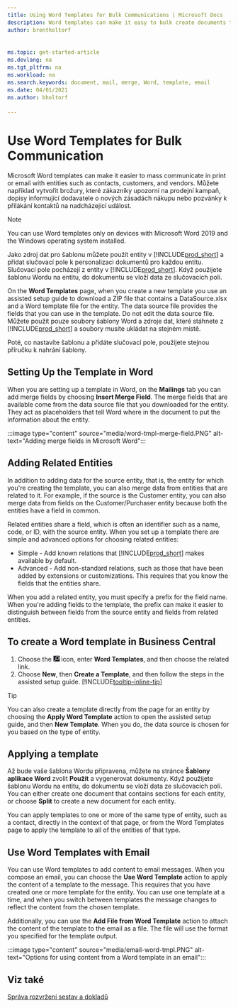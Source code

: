 ```yaml
---
title: Using Word Templates for Bulk Communications | Microsoft Docs
description: Word templates can make it easy to bulk create documents that are personalized for specific entities.
author: brentholtorf


ms.topic: get-started-article
ms.devlang: na
ms.tgt_pltfrm: na
ms.workload: na
ms.search.keywords: document, mail, merge, Word, template, email
ms.date: 04/01/2021
ms.author: bholtorf

---
```


# Use Word Templates for Bulk Communication
Microsoft Word templates can make it easier to mass communicate in print or email with entities such as contacts, customers, and vendors. Můžete například vytvořit brožury, které zákazníky upozorní na prodejní kampaň, dopisy informující dodavatele o nových zásadách nákupu nebo pozvánky k přilákání kontaktů na nadcházející událost.

> [!NOTE]
> You can use Word templates only on devices with Microsoft Word 2019 and the Windows operating system installed.

Jako zdroj dat pro šablonu můžete použít entity v [!INCLUDE[prod_short](includes/prod_short.md)] a přidat slučovací pole k personalizaci dokumentů pro každou entitu. Slučovací pole pocházejí z entity v [!INCLUDE[prod_short](includes/prod_short.md)]. Když použijete šablonu Wordu na entitu, do dokumentu se vloží data ze slučovacích polí.

On the **Word Templates** page, when you create a new template you use an assisted setup guide to download a ZIP file that contains a DataSource.xlsx and a Word template file for the entity. The data source file provides the fields that you can use in the template. Do not edit the data source file. Můžete použít pouze soubory šablony Word a zdroje dat, které stáhnete z [!INCLUDE[prod_short](includes/prod_short.md)] a soubory musíte ukládat na stejném místě.

Poté, co nastavíte šablonu a přidáte slučovací pole, použijete stejnou příručku k nahrání šablony.

## Setting Up the Template in Word
When you are setting up a template in Word, on the **Mailings** tab you can add merge fields by choosing **Insert Merge Field**. The merge fields that are available come from the data source file that you downloaded for the entity. They act as placeholders that tell Word where in the document to put the information about the entity.

:::image type="content" source="media/word-tmpl-merge-field.PNG" alt-text="Adding merge fields in Microsoft Word":::

## Adding Related Entities
In addition to adding data for the source entity, that is, the entity for which you're creating the template, you can also merge data from entities that are related to it. For example, if the source is the Customer entity, you can also merge data from fields on the Customer/Purchaser entity because both the entities have a field in common.

Related entities share a field, which is often an identifier such as a name, code, or ID, with the source entity. When you set up a template there are simple and advanced options for choosing related entities:

* Simple - Add known relations that [!INCLUDE[prod_short](includes/prod_short.md)] makes available by default.
* Advanced - Add non-standard relations, such as those that have been added by extensions or customizations. This requires that you know the fields that the entities share.

When you add a related entity, you must specify a prefix for the field name. When you're adding fields to the template, the prefix can make it easier to distinguish between fields from the source entity and fields from related entities.

## To create a Word template in Business Central
1. Choose the ![Lightbulb that opens the Tell Me feature.](media/ui-search/search_small.png "Tell me what you want to do") icon, enter **Word Templates**, and then choose the related link.
2. Choose **New**, then **Create a Template**, and then follow the steps in the assisted setup guide. [!INCLUDE[tooltip-inline-tip](includes/tooltip-inline-tip_md.md)]

> [!TIP]
> You can also create a template directly from the page for an entity by choosing the **Apply Word Template** action to open the assisted setup guide, and then **New Template**. When you do, the data source is chosen for you based on the type of entity.

## Applying a template
Až bude vaše šablona Wordu připravena, můžete na stránce **Šablony aplikace Word** zvolit **Použít** a vygenerovat dokumenty. Když použijete šablonu Wordu na entitu, do dokumentu se vloží data ze slučovacích polí. You can either create one document that contains sections for each entity, or choose **Split** to create a new document for each entity.

You can apply templates to one or more of the same type of entity, such as a contact, directly in the context of that page, or from the Word Templates page to apply the template to all of the entities of that type.

## Use Word Templates with Email
You can use Word templates to add content to email messages. When you compose an email, you can choose the **Use Word Template** action to apply the content of a template to the message. This requires that you have created one or more template for the entity. You can use one template at a time, and when you switch between templates the message changes to reflect the content from the chosen template.

Additionally, you can use the **Add File from Word Template** action to attach the content of the template to the email as a file. The file will use the format you specified for the template output.

:::image type="content" source="media/email-word-tmpl.PNG" alt-text="Options for using content from a Word template in an email":::

## Viz také
[Správa rozvržení sestav a dokladů](ui-manage-report-layouts.md)
